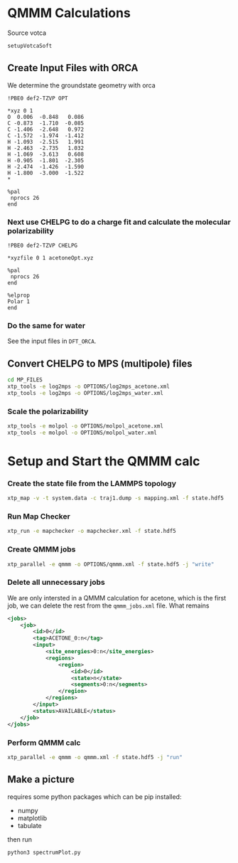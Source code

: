 # QMMM Calculations
Source votca
```bash
setupVotcaSoft
```

## Create Input Files with ORCA
We determine the groundstate geometry with orca

```text 
!PBE0 def2-TZVP OPT

*xyz 0 1
O  0.006  -0.848   0.086
C -0.873  -1.710  -0.085  
C -1.406  -2.648   0.972 
C -1.572  -1.974  -1.412 
H -1.093  -2.515   1.991  
H -2.463  -2.735   1.032 
H -1.069  -3.613   0.608 
H -0.905  -1.801  -2.305 
H -2.474  -1.426  -1.590 
H -1.800  -3.000  -1.522 
*

%pal
 nprocs 26
end
```

### Next use CHELPG to do a charge fit and calculate the molecular polarizability
```text
!PBE0 def2-TZVP CHELPG

*xyzfile 0 1 acetoneOpt.xyz

%pal
 nprocs 26
end

%elprop
Polar 1
end
```

### Do the same for water
See the input files in `DFT_ORCA`.
## Convert CHELPG to MPS (multipole) files

```bash
cd MP_FILES
xtp_tools -e log2mps -o OPTIONS/log2mps_acetone.xml
xtp_tools -e log2mps -o OPTIONS/log2mps_water.xml
```

### Scale the polarizability

```bash
xtp_tools -e molpol -o OPTIONS/molpol_acetone.xml
xtp_tools -e molpol -o OPTIONS/molpol_water.xml
```

# Setup and Start the QMMM calc

### Create the state file from the LAMMPS topology
```bash
xtp_map -v -t system.data -c traj1.dump -s mapping.xml -f state.hdf5
```

### Run Map Checker
```bash
xtp_run -e mapchecker -o mapchecker.xml -f state.hdf5
```

### Create QMMM jobs
```bash
xtp_parallel -e qmmm -o OPTIONS/qmmm.xml -f state.hdf5 -j "write"
```

### Delete all unnecessary jobs
We are only intersted in a QMMM calculation for acetone, which is the first job, we can delete the rest from the `qmmm_jobs.xml` file. What remains

```xml
<jobs>
	<job>
		<id>0</id>
		<tag>ACETONE_0:n</tag>
		<input>
			<site_energies>0:n</site_energies>
			<regions>
				<region>
					<id>0</id>
					<state>n</state>
					<segments>0:n</segments>
				</region>
			</regions>
		</input>
		<status>AVAILABLE</status>
	</job>
</jobs>
```

### Perform QMMM calc
```bash
xtp_parallel -e qmmm -o qmmm.xml -f state.hdf5 -j "run"
```

## Make a picture

requires some python packages which can be pip installed:

* numpy
* matplotlib
* tabulate

then run

```bash
python3 spectrumPlot.py
```